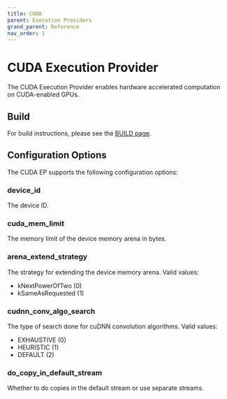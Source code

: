 ```yaml
---
title: CUDA
parent: Execution Providers
grand_parent: Reference
nav_order: 1
---
```


# CUDA Execution Provider

The CUDA Execution Provider enables hardware accelerated computation on CUDA-enabled GPUs.

## Build
For build instructions, please see the [BUILD page](../../how-to/build.md#CUDA).

## Configuration Options
The CUDA EP supports the following configuration options:

### device_id
The device ID.

### cuda_mem_limit
The memory limit of the device memory arena in bytes.

### arena_extend_strategy
The strategy for extending the device memory arena.
Valid values:
- kNextPowerOfTwo (0)
- kSameAsRequested (1)

### cudnn_conv_algo_search
The type of search done for cuDNN convolution algorithms.
Valid values:
- EXHAUSTIVE (0)
- HEURISTIC (1)
- DEFAULT (2)

### do_copy_in_default_stream
Whether to do copies in the default stream or use separate streams.
